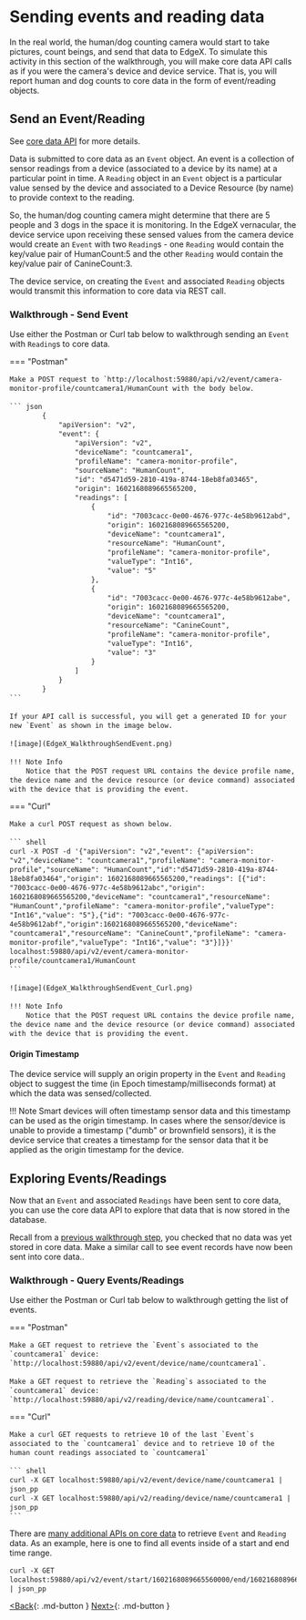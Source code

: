 # Sending events and reading data

In the real world, the human/dog counting camera would start to take
pictures, count beings, and send that data to EdgeX. To simulate this
activity in this section of the walkthrough, you will make core data API calls as if you
were the camera's device and device service.  That is, you will report human and dog counts to core data in the form of event/reading objects.

## Send an Event/Reading

See [core data API](https://app.swaggerhub.com/apis-docs/EdgeXFoundry1/core-data/2.0.0) for more details.

Data is submitted to core data as an `Event` object. An event is a collection of
sensor readings from a device (associated to a device by its name)
at a particular point in time. A `Reading` object in an `Event` object is a particular
value sensed by the device and associated to a Device Resource (by name) to
provide context to the reading. 

So, the human/dog counting camera might
determine that there are 5 people and 3 dogs in the space it is
monitoring. In the EdgeX vernacular, the device service upon receiving
these sensed values from the camera device would create an `Event` with two
`Reading`s - one `Reading` would contain the key/value pair of HumanCount:5
and the other `Reading` would contain the key/value pair of CanineCount:3.

The device service, on creating the `Event` and associated `Reading` objects
would transmit this information to core data via REST call.

### Walkthrough - Send Event

Use either the Postman or Curl tab below to walkthrough sending an `Event` with `Reading`s to core data.

=== "Postman"

    Make a POST request to `http://localhost:59880/api/v2/event/camera-monitor-profile/countcamera1/HumanCount with the body below.

    ``` json
            {
                "apiVersion": "v2",
                "event": {
                    "apiVersion": "v2",
                    "deviceName": "countcamera1",
                    "profileName": "camera-monitor-profile",
                    "sourceName": "HumanCount",
                    "id": "d5471d59-2810-419a-8744-18eb8fa03465",
                    "origin": 1602168089665565200,
                    "readings": [
                        {
                            "id": "7003cacc-0e00-4676-977c-4e58b9612abd",
                            "origin": 1602168089665565200,
                            "deviceName": "countcamera1",
                            "resourceName": "HumanCount",
                            "profileName": "camera-monitor-profile",
                            "valueType": "Int16",
                            "value": "5"
                        },
                        {
                            "id": "7003cacc-0e00-4676-977c-4e58b9612abe",
                            "origin": 1602168089665565200,
                            "deviceName": "countcamera1",
                            "resourceName": "CanineCount",
                            "profileName": "camera-monitor-profile",
                            "valueType": "Int16",
                            "value": "3"
                        }                        
                    ]
                }
            }
    ```

    If your API call is successful, you will get a generated ID for your new `Event` as shown in the image below.

    ![image](EdgeX_WalkthroughSendEvent.png)

    !!! Note Info
        Notice that the POST request URL contains the device profile name, the device name and the device resource (or device command) associated with the device that is providing the event.

=== "Curl"

    Make a curl POST request as shown below.

    ``` shell
    curl -X POST -d '{"apiVersion": "v2","event": {"apiVersion": "v2","deviceName": "countcamera1","profileName": "camera-monitor-profile","sourceName": "HumanCount","id":"d5471d59-2810-419a-8744-18eb8fa03464","origin": 1602168089665565200,"readings": [{"id": "7003cacc-0e00-4676-977c-4e58b9612abc","origin": 1602168089665565200,"deviceName": "countcamera1","resourceName": "HumanCount","profileName": "camera-monitor-profile","valueType": "Int16","value": "5"},{"id": "7003cacc-0e00-4676-977c-4e58b9612abf","origin":1602168089665565200,"deviceName": "countcamera1","resourceName": "CanineCount","profileName": "camera-monitor-profile","valueType": "Int16","value": "3"}]}}' localhost:59880/api/v2/event/camera-monitor-profile/countcamera1/HumanCount
    ```

    ![image](EdgeX_WalkthroughSendEvent_Curl.png)

    !!! Note Info
        Notice that the POST request URL contains the device profile name, the device name and the device resource (or device command) associated with the device that is providing the event.

#### Origin Timestamp
The device service will supply an origin property in the `Event` and `Reading` object to suggest the time (in Epoch
timestamp/milliseconds format) at which the data was sensed/collected.

!!! Note
    Smart devices will often timestamp sensor data and this timestamp
    can be used as the origin timestamp. In cases where the sensor/device is
    unable to provide a timestamp ("dumb" or brownfield sensors), it is the device service that creates a timestamp for the sensor
    data that it be applied as the origin timestamp for the device.

## Exploring Events/Readings

Now that an `Event` and associated `Readings` have been sent to
core data, you can use the core data API to explore that data that is
now stored in the database.

Recall from a [previous walkthrough step](./Ch-WalkthroughCommands.md#walkthrough-events), you checked that no data was yet
stored in core data. Make a similar call to see event records have now been sent into core data..

### Walkthrough - Query Events/Readings

Use either the Postman or Curl tab below to walkthrough getting the list of events.

=== "Postman"

    Make a GET request to retrieve the `Event`s associated to the `countcamera1` device: `http://localhost:59880/api/v2/event/device/name/countcamera1`.

    Make a GET request to retrieve the `Reading`s associated to the `countcamera1` device: `http://localhost:59880/api/v2/reading/device/name/countcamera1`.

=== "Curl"

    Make a curl GET requests to retrieve 10 of the last `Event`s associated to the `countcamera1` device and to retrieve 10 of the human count readings associated to `countcamera1`

    ``` shell
    curl -X GET localhost:59880/api/v2/event/device/name/countcamera1 | json_pp
    curl -X GET localhost:59880/api/v2/reading/device/name/countcamera1 | json_pp
    ```

There are [many additional APIs on core data](https://app.swaggerhub.com/apis/EdgeXFoundry1/core-data/2.0.0) to retrieve `Event` and `Reading` data. As an example, here is one to find all events inside of a start and end time range.

``` shel
curl -X GET localhost:59880/api/v2/event/start/1602168089665560000/end/1602168089665570000 | json_pp
```

[<Back](Ch-WalkthroughCommands.md){: .md-button } [Next>](Ch-WalkthroughExporting.md){: .md-button }
